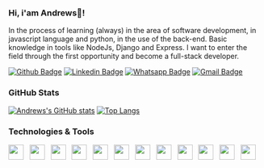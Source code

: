 ### Hi, i'am Andrews👋!

In the process of learning (always) in the area of software development, in javascript language and python, in the use of the back-end. Basic knowledge in tools like NodeJs, Django and Express. I want to enter the field through the first opportunity and become a full-stack developer.

[![Github Badge](https://img.shields.io/badge/Andrewsmp-100000?logo=github&logoColor=white&link=https://github.com/Andrewsmp)](https://github.com/Andrewsmp)
[![Linkedin Badge](https://img.shields.io/badge/andrewspereira-0077B5?logo=linkedin&logoColor=white&link=https://www.linkedin.com/in/andrewspereira/)](https://www.linkedin.com/in/andrewspereira/)
[![Whatsapp Badge](https://img.shields.io/badge/andrews-25D366?logo=whatsapp&logoColor=white&link=https://api.whatsapp.com/send?phone=5581998195441)](https://api.whatsapp.com/send?phone=5581996539057)
[![Gmail Badge](https://img.shields.io/badge/andrews.minervino@gmail.com-D14836?logo=gmail&logoColor=white&link=mailto:andrews.minervino@gmail.com)](mailto:andrews.minervino@gmail.com)

### GitHub Stats

[![Andrews's GitHub stats](https://github-readme-stats.vercel.app/api?username=Andrewsmp&show_icons=true&theme=highcontrast)](https://github.com/Andrewsmp/github-readme-stats)
[![Top Langs](https://github-readme-stats.vercel.app/api/top-langs/?username=Andrewsmp&theme=highcontrast)](https://github.com/Andrewsmp/github-readme-stats)

### Technologies & Tools
<div>
 <img style="height:30px;width:30px" src="https://cdn.jsdelivr.net/gh/devicons/devicon/icons/python/python-original.svg" /> &nbsp;
 <img style="height:30px;width:30px" src="https://cdn.jsdelivr.net/gh/devicons/devicon/icons/javascript/javascript-original.svg" /> &nbsp;
 <img style="height:30px;width:30px" src="https://cdn.jsdelivr.net/gh/devicons/devicon/icons/typescript/typescript-original.svg" /> &nbsp;
 <img style="height:30px;width:30px" src="https://cdn.jsdelivr.net/gh/devicons/devicon/icons/nodejs/nodejs-original.svg" /> &nbsp;
 <img style="height:30px;width:30px" src="https://cdn.jsdelivr.net/gh/devicons/devicon/icons/html5/html5-original.svg" /> &nbsp;
 <img style="height:30px;width:30px" src="https://cdn.jsdelivr.net/gh/devicons/devicon/icons/css3/css3-original.svg" /> &nbsp;
 <img style="height:30px;width:30px" src="https://cdn.jsdelivr.net/gh/devicons/devicon/icons/git/git-original.svg" /> &nbsp;
 <img style="height:30px;width:30px" src="https://cdn.jsdelivr.net/gh/devicons/devicon/icons/github/github-original.svg" /> &nbsp;
 <img style="height:30px;width:30px" src="https://cdn.jsdelivr.net/gh/devicons/devicon/icons/linux/linux-original.svg" /> &nbsp;
 <img style="height:30px;width:30px" src="https://cdn.jsdelivr.net/gh/devicons/devicon/icons/vscode/vscode-original.svg" /> &nbsp;
 <img style="height:30px;width:30px" src="https://cdn.jsdelivr.net/gh/devicons/devicon/icons/vim/vim-original.svg" /> &nbsp;
 <img style="height:30px;width:30px" src="https://cdn.jsdelivr.net/gh/devicons/devicon/icons/docker/docker-original.svg" />
</div>
